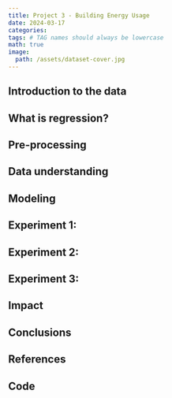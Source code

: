 ```yaml
---
title: Project 3 - Building Energy Usage
date: 2024-03-17
categories: 
tags: # TAG names should always be lowercase
math: true
image:
  path: /assets/dataset-cover.jpg
---
```


## Introduction to the data
## What is regression?
## Pre-processing
## Data understanding
## Modeling
## Experiment 1:
## Experiment 2:
## Experiment 3:
## Impact
## Conclusions
## References 
## Code
